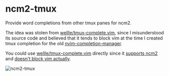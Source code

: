 # ncm2-tmux

Provide word completions from other tmux panes for ncm2.

The idea was stolen from
[wellle/tmux-complete.vim](https://github.com/wellle/tmux-complete.vim), since
I misunderstood its source code and believed that it tends to block vim at the
time I created tmux completion for the old
[nvim-completion-manager](https://github.com/roxma/nvim-completion-manager).

You could use
[wellle/tmux-complete.vim](https://github.com/wellle/tmux-complete.vim)
directly since it [supports ncm2](https://github.com/wellle/tmux-complete.vim/pull/83) and
[doesn't block vim actually](https://github.com/wellle/tmux-complete.vim/commit/c0e1f2b5608a38e4e2ab2895c49f98f7ddfabb65).

![ncm2-tmux](https://user-images.githubusercontent.com/4538941/51011282-e9986d00-1592-11e9-947f-9c559bf98a0f.png)

